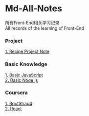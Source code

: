 # Md-All-Notes
所有Front-End相关学习记录  
All records of the learning of Front-End

### Project
[1. Recipe Project Note](https://github.com/law-chain-hot/md-all-notes/issues/4)

### Basic Knowledge
[1. Basic JavaScript](https://github.com/law-chain-hot/md-all-notes/issues/5)  
[2. Basic Node.js](https://github.com/law-chain-hot/md-all-notes/issues/6)

### Coursera
[1. BootStrap4](https://github.com/law-chain-hot/md-all-notes/issues/7)  
[2. React](https://github.com/law-chain-hot/md-all-notes/issues/8)